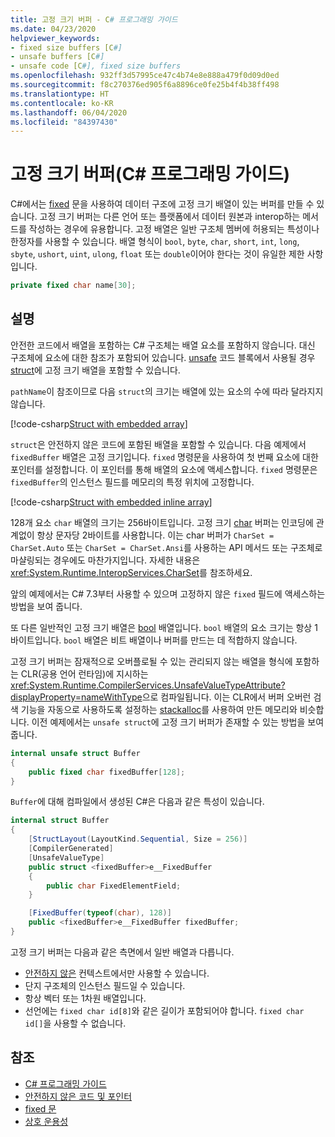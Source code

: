 ```yaml
---
title: 고정 크기 버퍼 - C# 프로그래밍 가이드
ms.date: 04/23/2020
helpviewer_keywords:
- fixed size buffers [C#]
- unsafe buffers [C#]
- unsafe code [C#], fixed size buffers
ms.openlocfilehash: 932ff3d57995ce47c4b74e8e888a479f0d09d0ed
ms.sourcegitcommit: f8c270376ed905f6a8896ce0fe25b4f4b38ff498
ms.translationtype: HT
ms.contentlocale: ko-KR
ms.lasthandoff: 06/04/2020
ms.locfileid: "84397430"
---
```

# <a name="fixed-size-buffers-c-programming-guide"></a>고정 크기 버퍼(C# 프로그래밍 가이드)

C#에서는 [fixed](../../language-reference/keywords/fixed-statement.md) 문을 사용하여 데이터 구조에 고정 크기 배열이 있는 버퍼를 만들 수 있습니다. 고정 크기 버퍼는 다른 언어 또는 플랫폼에서 데이터 원본과 interop하는 메서드를 작성하는 경우에 유용합니다. 고정 배열은 일반 구조체 멤버에 허용되는 특성이나 한정자를 사용할 수 있습니다. 배열 형식이 `bool`, `byte`, `char`, `short`, `int`, `long`, `sbyte`, `ushort`, `uint`, `ulong`, `float` 또는 `double`이어야 한다는 것이 유일한 제한 사항입니다.

```csharp
private fixed char name[30];
```

## <a name="remarks"></a>설명

안전한 코드에서 배열을 포함하는 C# 구조체는 배열 요소를 포함하지 않습니다. 대신 구조체에 요소에 대한 참조가 포함되어 있습니다. [unsafe](../../language-reference/keywords/unsafe.md) 코드 블록에서 사용될 경우 [struct](../../language-reference/builtin-types/struct.md)에 고정 크기 배열을 포함할 수 있습니다.

`pathName`이 참조이므로 다음 `struct`의 크기는 배열에 있는 요소의 수에 따라 달라지지 않습니다.

[!code-csharp[Struct with embedded array](snippets/FixedKeywordExamples.cs#6)]

`struct`은 안전하지 않은 코드에 포함된 배열을 포함할 수 있습니다. 다음 예제에서 `fixedBuffer` 배열은 고정 크기입니다. `fixed` 명령문을 사용하여 첫 번째 요소에 대한 포인터를 설정합니다. 이 포인터를 통해 배열의 요소에 액세스합니다. `fixed` 명령문은 `fixedBuffer`의 인스턴스 필드를 메모리의 특정 위치에 고정합니다.

[!code-csharp[Struct with embedded inline array](snippets/FixedKeywordExamples.cs#7)]

128개 요소 `char` 배열의 크기는 256바이트입니다. 고정 크기 [char](../../language-reference/builtin-types/char.md) 버퍼는 인코딩에 관계없이 항상 문자당 2바이트를 사용합니다. 이는 char 버퍼가 `CharSet = CharSet.Auto` 또는 `CharSet = CharSet.Ansi`를 사용하는 API 메서드 또는 구조체로 마샬링되는 경우에도 마찬가지입니다. 자세한 내용은 <xref:System.Runtime.InteropServices.CharSet>를 참조하세요.

앞의 예제에서는 C# 7.3부터 사용할 수 있으며 고정하지 않은 `fixed` 필드에 액세스하는 방법을 보여 줍니다.

또 다른 일반적인 고정 크기 배열은 [bool](../../language-reference/builtin-types/bool.md) 배열입니다. `bool` 배열의 요소 크기는 항상 1바이트입니다. `bool` 배열은 비트 배열이나 버퍼를 만드는 데 적합하지 않습니다.

고정 크기 버퍼는 잠재적으로 오버플로될 수 있는 관리되지 않는 배열을 형식에 포함하는 CLR(공용 언어 런타임)에 지시하는 <xref:System.Runtime.CompilerServices.UnsafeValueTypeAttribute?displayProperty=nameWithType>으로 컴파일됩니다. 이는 CLR에서 버퍼 오버런 검색 기능을 자동으로 사용하도록 설정하는 [stackalloc](../../language-reference/operators/stackalloc.md)를 사용하여 만든 메모리와 비슷합니다. 이전 예제에서는 `unsafe struct`에 고정 크기 버퍼가 존재할 수 있는 방법을 보여줍니다.

```csharp
internal unsafe struct Buffer
{
    public fixed char fixedBuffer[128];
}
```

`Buffer`에 대해 컴파일에서 생성된 C#은 다음과 같은 특성이 있습니다.

```csharp
internal struct Buffer
{
    [StructLayout(LayoutKind.Sequential, Size = 256)]
    [CompilerGenerated]
    [UnsafeValueType]
    public struct <fixedBuffer>e__FixedBuffer
    {
        public char FixedElementField;
    }

    [FixedBuffer(typeof(char), 128)]
    public <fixedBuffer>e__FixedBuffer fixedBuffer;
}
```

고정 크기 버퍼는 다음과 같은 측면에서 일반 배열과 다릅니다.

- [안전하지 않은](../../language-reference/keywords/unsafe.md) 컨텍스트에서만 사용할 수 있습니다.
- 단지 구조체의 인스턴스 필드일 수 있습니다.
- 항상 벡터 또는 1차원 배열입니다.
- 선언에는 `fixed char id[8]`와 같은 길이가 포함되어야 합니다. `fixed char id[]`을 사용할 수 없습니다.

## <a name="see-also"></a>참조

- [C# 프로그래밍 가이드](../index.md)
- [안전하지 않은 코드 및 포인터](index.md)
- [fixed 문](../../language-reference/keywords/fixed-statement.md)
- [상호 운용성](../interop/index.md)
